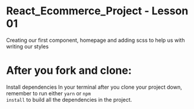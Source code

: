 # React_Ecommerce_Project - Lesson 01
Creating our first component, homepage and adding scss to help us with writing our styles

# After you fork and clone:
Install dependencies
In your terminal after you clone your project down, remember to run either <code>yarn</code> or <code>npm install</code> to build all the dependencies in the project.
